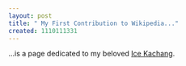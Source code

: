 ```yaml
--- 
layout: post
title: " My First Contribution to Wikipedia..."
created: 1110111331
---
```

...is a page dedicated to my beloved <a href="http://en.wikipedia.org/wiki/Ice_kachang">Ice Kachang</a>.
